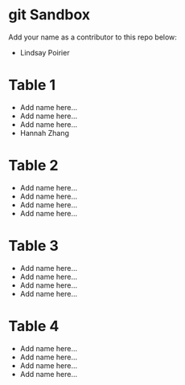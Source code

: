 # git Sandbox

Add your name as a contributor to this repo below:

- Lindsay Poirier

# Table 1
- Add name here...
- Add name here...
- Add name here...
- Hannah Zhang

# Table 2

- Add name here...
- Add name here...
- Add name here...
- Add name here...

# Table 3

- Add name here...
- Add name here...
- Add name here...
- Add name here...

# Table 4

- Add name here...
- Add name here...
- Add name here...
- Add name here...
